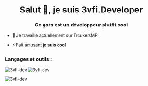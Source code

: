 <h1 align="center">Salut 👋, je suis 3vfi.Developer</h1>
<h3 align="center">Ce gars est un développeur plutôt cool</h3>

- 🔭 Je travaille actuellement sur [ TrcukersMP](https://truckersmp.com/)

- ⚡ Fait amusant **je suis cool**


<h3 align="left">Langages et outils :</h3>


<img align="left" src="https://github-readme-stats.vercel .app/api/top-langs?username=3vfi-dev&show_icons=true&locale=en&layout=compact" alt="3vfi-dev" /></p>

<p> <img align="center" src="https ://github-readme-stats.vercel.app/api?username=3vfi-dev&show_icons=true&locale=en" alt="3vfi-dev" /></p>

<p><img align="center" src="https://github-readme-streak- stats.herokuapp.com/?user=3vfi-dev&" alt="3vfi-dev" /></p>
